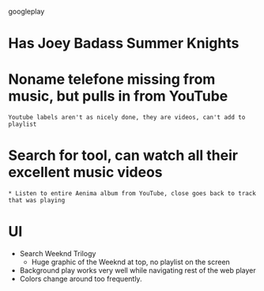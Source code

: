 googleplay

# Has Joey Badass Summer Knights
# Noname telefone missing from music, but pulls in from YouTube
    Youtube labels aren't as nicely done, they are videos, can't add to playlist
# Search for tool, can watch all their excellent music videos
    * Listen to entire Aenima album from YouTube, close goes back to track that was playing

# UI

* Search Weeknd Trilogy
    * Huge graphic of the Weeknd at top, no playlist on the screen
* Background play works very well while navigating rest of the web player
* Colors change around too frequently.